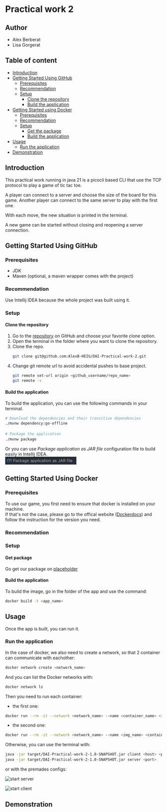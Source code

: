 # Practical work 2

## Author 
- Alex Berberat
- Lisa Gorgerat

## Table of content
- [Introduction](#introduction)
- [Getting Started Using GitHub](#getting-started-using-github)
    - [Prerequisites](#prerequisites)
    - [Recommendation](#recommendation)
    - [Setup](#setup)
        - [Clone the repository](#clone-the-repository)
        - [Build the application](#build-the-application)
- [Getting Started using Docker](#getting-started-using-docker)
  - [Prerequisites](#prerequisites-1)
  - [Recommendation](#recommendation-1)
  - [Setup](#setup-1)
    - [Get the package](#get-package)
    - [Build the application](#build-the-application-1)
- [Usage](#usage)
    - [Run the application](#run-the-application)
- [Demonstration](#demonstration)

## Introduction

This practical work running in java 21 is a picocli based CLI that use the TCP protocol to play a game of tic tac toe.

A player can connect to a server and choose the size of the board for this game.
Another player can connect to the same server to play with the first one.

With each move, the new situation is printed in the terminal.

A new game can be started without closing and reopening a server connection.

## Getting Started Using GitHub
### Prerequisites
- JDK
- Maven (optional, a maven wrapper comes with the project)

### Recommendation
Use Intellij IDEA because the whole project was built using it.

### Setup
#### Clone the repository

1. Go to the [repository](https://github.com/AlexB-HEIG/DAI-Practical-work-2) on GitHub and choose your favorite clone option.
2. Open the terminal in the folder where you want to clone the repository.
3. Clone the repo.
    ```sh 
    git clone git@github.com:AlexB-HEIG/DAI-Practical-work-2.git
    ```
4. Change git remote url to avoid accidental pushes to base project.
    ```sh
    git remote set-url origin <github_username/repo_name>
    git remote -v
    ```

#### Build the application
To build the application, you can use the following commands in your terminal.
```sh
# Download the dependencies and their transitive dependencies
./mvnw dependency:go-offline

# Package the application
./mvnw package
```
Or you can use _Package application as JAR file_ configuration file to build easily in Intellij IDEA.  
![maven_config](doc/img/package.png)

## Getting Started Using Docker
### Prerequisites
To use our game, you first need to ensure that docker is installed on your machine.  
If that's not the case, please go to the offical website ([Dockerdocs](https://docs.docker.com/engine/)) and follow the instruction for the version you need.

### Recommendation

### Setup
#### Get package

Go get our package on [placeholder](https://github.com/LisaGorgerat?tab=packages)

#### Build the application
 
To build the image, go in the folder of the app and use the command:
```sh
docker build -t <app_name>
```

## Usage
Once the app is built, you can run it.
### Run the application

In the case of docker, we also need to create a network, so that 2 container can communicate with eachother:
````sh
docker network create <network_name>
````

And you can list the Docker networks with:
````sh
docker network ls
````

Then you need to run each container:

- the first one:
````sh
docker run --rm -it --network <network_name> --name <container_name> <img_name> -l <port>
````

- the second one:
````sh
docker run --rm -it --network <network_name> --name <img_name> <container_name> <port>
````

Otherwise, you can use the terminal with:
````sh
java -jar target/DAI-Practical-work-2-1.0-SNAPSHOT.jar client <host> <port>
java -jar target/DAI-Practical-work-2-1.0-SNAPSHOT.jar server <port> 
````
or with the premades configs:

![start server]()

![start client]()

## Demonstration


